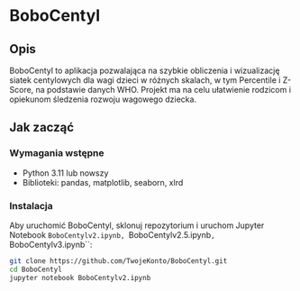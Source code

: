 # BoboCentyl

## Opis
BoboCentyl to aplikacja pozwalająca na szybkie obliczenia i wizualizację siatek centylowych dla wagi dzieci w różnych skalach, w tym Percentile i Z-Score, na podstawie danych WHO. Projekt ma na celu ułatwienie rodzicom i opiekunom śledzenia rozwoju wagowego dziecka.

## Jak zacząć

### Wymagania wstępne
- Python 3.11 lub nowszy
- Biblioteki: pandas, matplotlib, seaborn, xlrd

### Instalacja
Aby uruchomić BoboCentyl, sklonuj repozytorium i uruchom Jupyter Notebook `BoboCentylv2.ipynb, `BoboCentylv2.5.ipynb`, `BoboCentylv3.ipynb``:

```bash
git clone https://github.com/TwojeKonto/BoboCentyl.git
cd BoboCentyl
jupyter notebook BoboCentylv2.ipynb
